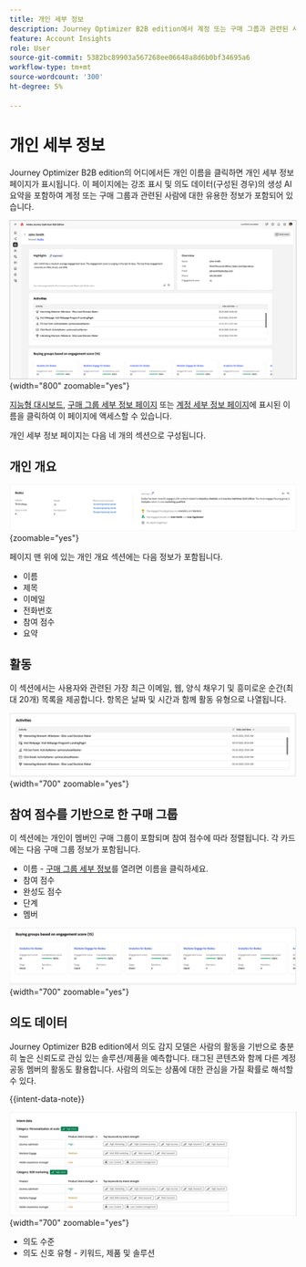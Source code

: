 ```yaml
---
title: 개인 세부 정보
description: Journey Optimizer B2B edition에서 계정 또는 구매 그룹과 관련된 사람의 세부 정보 및 생성 AI 요약에 액세스하는 방법에 대해 알아봅니다.
feature: Account Insights
role: User
source-git-commit: 5382bc89903a567268ee06648a8d6b0bf34695a6
workflow-type: tm+mt
source-wordcount: '300'
ht-degree: 5%

---
```


# 개인 세부 정보

Journey Optimizer B2B edition의 어디에서든 개인 이름을 클릭하면 개인 세부 정보 페이지가 표시됩니다. 이 페이지에는 강조 표시 및 의도 데이터(구성된 경우)의 생성 AI 요약을 포함하여 계정 또는 구매 그룹과 관련된 사람에 대한 유용한 정보가 포함되어 있습니다. <!-- There are also [actions](#person-actions) that you can execute for the person. -->

![개인 세부 정보 페이지](./assets/person-details-page.png){width="800" zoomable="yes"}

[지능형 대시보드](../dashboards/intelligent-dashboard.md), [구매 그룹 세부 정보 페이지](../buying-groups/buying-group-details.md) 또는 [계정 세부 정보 페이지](./account-details.md)에 표시된 이름을 클릭하여 이 페이지에 액세스할 수 있습니다.

개인 세부 정보 페이지는 다음 네 개의 섹션으로 구성됩니다.

## 개인 개요

![사용자 개요](./assets/details-page-account-overview.png){zoomable="yes"}

페이지 맨 위에 있는 개인 개요 섹션에는 다음 정보가 포함됩니다.

* 이름
* 제목
* 이메일
* 전화번호
* 참여 점수
* 요약

## 활동

이 섹션에서는 사용자와 관련된 가장 최근 이메일, 웹, 양식 채우기 및 흥미로운 순간(최대 20개) 목록을 제공합니다. 항목은 날짜 및 시간과 함께 활동 유형으로 나열됩니다.

![활동 - 사용자 세부 정보](./assets/person-details-activities.png){width="700" zoomable="yes"}

## 참여 점수를 기반으로 한 구매 그룹

이 섹션에는 개인이 멤버인 구매 그룹이 포함되며 참여 점수에 따라 정렬됩니다. 각 카드에는 다음 구매 그룹 정보가 포함됩니다.

* 이름 - [구매 그룹 세부 정보](../buying-groups/buying-group-details.md)를 열려면 이름을 클릭하세요.
* 참여 점수
* 완성도 점수
* 단계
* 멤버

![참여를 기반으로 한 구매 그룹 - 개인 세부 정보](./assets/person-details-buying-groups-engagement.png){width="700" zoomable="yes"}

## 의도 데이터

Journey Optimizer B2B edition에서 의도 감지 모델은 사람의 활동을 기반으로 충분히 높은 신뢰도로 관심 있는 솔루션/제품을 예측합니다. 태그된 콘텐츠와 함께 다른 계정 공동 멤버의 활동도 활용합니다. 사람의 의도는 상품에 대한 관심을 가질 확률로 해석할 수 있다.

{{intent-data-note}}

![의도 데이터 - 개인 세부 정보](./assets/intent-data-panel.png){width="700" zoomable="yes"}

* 의도 수준
* 의도 신호 유형 - 키워드, 제품 및 솔루션

<!-- ## Person actions -->
